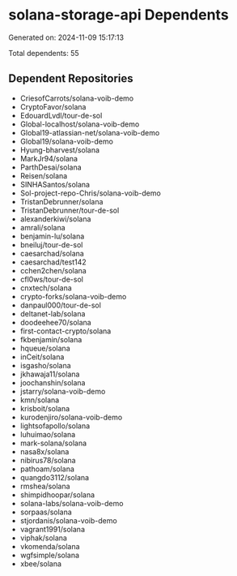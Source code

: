 # solana-storage-api Dependents

Generated on: 2024-11-09 15:17:13

Total dependents: 55

## Dependent Repositories

- CriesofCarrots/solana-voib-demo
- CryptoFavor/solana
- EdouardLvdl/tour-de-sol
- Global-localhost/solana-voib-demo
- Global19-atlassian-net/solana-voib-demo
- Global19/solana-voib-demo
- Hyung-bharvest/solana
- MarkJr94/solana
- ParthDesai/solana
- Reisen/solana
- SINHASantos/solana
- Sol-project-repo-Chris/solana-voib-demo
- TristanDebrunner/solana
- TristanDebrunner/tour-de-sol
- alexanderkiwi/solana
- amrali/solana
- benjamin-lu/solana
- bneiluj/tour-de-sol
- caesarchad/solana
- caesarchad/test142
- cchen2chen/solana
- cfl0ws/tour-de-sol
- cnxtech/solana
- crypto-forks/solana-voib-demo
- danpaul000/tour-de-sol
- deltanet-lab/solana
- doodeehee70/solana
- first-contact-crypto/solana
- fkbenjamin/solana
- hqueue/solana
- inCeit/solana
- isgasho/solana
- jkhawaja11/solana
- joochanshin/solana
- jstarry/solana-voib-demo
- kmn/solana
- krisboit/solana
- kurodenjiro/solana-voib-demo
- lightsofapollo/solana
- luhuimao/solana
- mark-solana/solana
- nasa8x/solana
- nibirus78/solana
- pathoam/solana
- quangdo3112/solana
- rmshea/solana
- shimpidhoopar/solana
- solana-labs/solana-voib-demo
- sorpaas/solana
- stjordanis/solana-voib-demo
- vagrant1991/solana
- viphak/solana
- vkomenda/solana
- wgfsimple/solana
- xbee/solana
